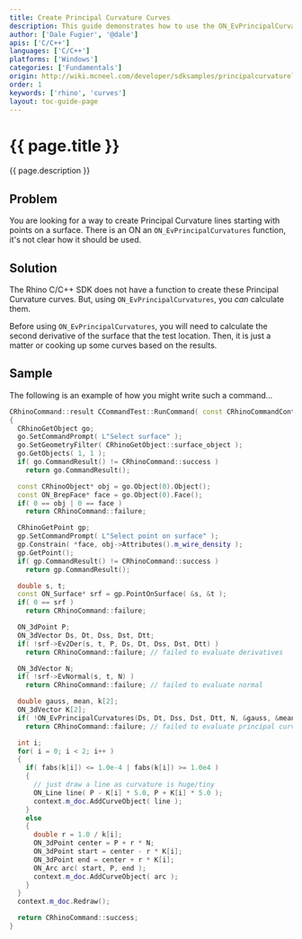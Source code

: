 ```yaml
---
title: Create Principal Curvature Curves
description: This guide demonstrates how to use the ON_EvPrincipalCurvatures function in C/C++.
author: ['Dale Fugier', '@dale']
apis: ['C/C++']
languages: ['C/C++']
platforms: ['Windows']
categories: ['Fundamentals']
origin: http://wiki.mcneel.com/developer/sdksamples/principalcurvaturelines
order: 1
keywords: ['rhino', 'curves']
layout: toc-guide-page
---
```


# {{ page.title }}

{{ page.description }}

## Problem

You are looking for a way to create Principal Curvature lines starting with points on a surface.  There is an ON
an `ON_EvPrincipalCurvatures` function, it's not clear how it should be used.

## Solution

The Rhino C/C++ SDK does not have a function to create these Principal Curvature curves.  But, using `ON_EvPrincipalCurvatures`, you *can* calculate them.

Before using `ON_EvPrincipalCurvatures`, you will need to calculate the second derivative of the surface that the test location.  Then, it is just a matter or cooking up some curves based on the results.

## Sample

The following is an example of how you might write such a command...

```cpp
CRhinoCommand::result CCommandTest::RunCommand( const CRhinoCommandContext& context )
{
  CRhinoGetObject go;
  go.SetCommandPrompt( L"Select surface" );
  go.SetGeometryFilter( CRhinoGetObject::surface_object );
  go.GetObjects( 1, 1 );
  if( go.CommandResult() != CRhinoCommand::success )
    return go.CommandResult();

  const CRhinoObject* obj = go.Object(0).Object();
  const ON_BrepFace* face = go.Object(0).Face();
  if( 0 == obj | 0 == face )
    return CRhinoCommand::failure;

  CRhinoGetPoint gp;
  gp.SetCommandPrompt( L"Select point on surface" );
  gp.Constrain( *face, obj->Attributes().m_wire_density );
  gp.GetPoint();
  if( gp.CommandResult() != CRhinoCommand::success )
    return gp.CommandResult();

  double s, t;
  const ON_Surface* srf = gp.PointOnSurface( &s, &t );
  if( 0 == srf )
    return CRhinoCommand::failure;

  ON_3dPoint P;
  ON_3dVector Ds, Dt, Dss, Dst, Dtt;
  if( !srf->Ev2Der(s, t, P, Ds, Dt, Dss, Dst, Dtt) )
    return CRhinoCommand::failure; // failed to evaluate derivatives

  ON_3dVector N;
  if( !srf->EvNormal(s, t, N) )
    return CRhinoCommand::failure; // failed to evaluate normal

  double gauss, mean, k[2];
  ON_3dVector K[2];
  if( !ON_EvPrincipalCurvatures(Ds, Dt, Dss, Dst, Dtt, N, &gauss, &mean, &k[0], &k[1], K[0], K[1]) )
    return CRhinoCommand::failure; // failed to evaluate principal curvatures

  int i;
  for( i = 0; i < 2; i++ )
  {
    if( fabs(k[i]) <= 1.0e-4 | fabs(k[i]) >= 1.0e4 )
    {
      // just draw a line as curvature is huge/tiny
      ON_Line line( P - K[i] * 5.0, P + K[i] * 5.0 );
      context.m_doc.AddCurveObject( line );
    }
    else
    {
      double r = 1.0 / k[i];
      ON_3dPoint center = P + r * N;
      ON_3dPoint start = center - r * K[i];
      ON_3dPoint end = center + r * K[i];
      ON_Arc arc( start, P, end );
      context.m_doc.AddCurveObject( arc );
    }
  }
  context.m_doc.Redraw();

  return CRhinoCommand::success;
}
```
